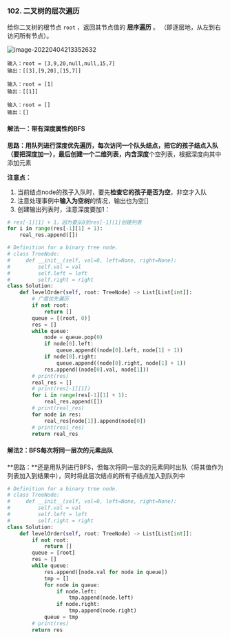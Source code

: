 ### 102. 二叉树的层次遍历

给你二叉树的根节点 `root` ，返回其节点值的 **层序遍历** 。 （即逐层地，从左到右访问所有节点）。

 ![image-20220404213352632](C:\Users\lenovo\AppData\Roaming\Typora\typora-user-images\image-20220404213352632.png)

```
输入：root = [3,9,20,null,null,15,7]
输出：[[3],[9,20],[15,7]]
```

```
输入：root = [1]
输出：[[1]]
```

```
输入：root = []
输出：[]
```

#### 解法一：带有深度属性的BFS

**思路：**用队列进行深度优先遍历，每次访问一个队头结点，把它的孩子结点入队（要把深度加一），最后创建一个二维列表，内含**深度**个空列表，根据深度向其中添加元素

**注意点：**

1. 当前结点node的孩子入队时，要先**检查它的孩子是否为空**，非空才入队
2. 注意处理事例中**输入为空树**的情况，输出也为空[]
3. 创建输出列表时，注意深度要加1：

```python
# res[-1][1] + 1，因为要从0到res[-1][1]创建列表
for i in range(res[-1][1] + 1):
	real_res.append([])
```



```python
# Definition for a binary tree node.
# class TreeNode:
#     def __init__(self, val=0, left=None, right=None):
#         self.val = val
#         self.left = left
#         self.right = right
class Solution:
    def levelOrder(self, root: TreeNode) -> List[List[int]]:
        # 广度优先遍历
        if not root:
            return []
        queue = [(root, 0)]
        res = []
        while queue:
            node = queue.pop(0)
            if node[0].left:
                queue.append((node[0].left, node[1] + 1))
            if node[0].right:
                queue.append((node[0].right, node[1] + 1))
            res.append((node[0].val, node[1]))
        # print(res)
        real_res = []
        # print(res[-1][1])
        for i in range(res[-1][1] + 1):
            real_res.append([])
        # print(real_res)
        for node in res:
            real_res[node[1]].append(node[0])  
        # print(real_res)
        return real_res
```

#### 解法2：BFS每次将同一层次的元素出队

**思路：**还是用队列进行BFS，但每次将同一层次的元素同时出队（将其值作为列表加入到结果中），同时将此层次结点的所有子结点加入到队列中

```python
# Definition for a binary tree node.
# class TreeNode:
#     def __init__(self, val=0, left=None, right=None):
#         self.val = val
#         self.left = left
#         self.right = right
class Solution:
    def levelOrder(self, root: TreeNode) -> List[List[int]]:
        if not root:
            return []
        queue = [root]
        res = []
        while queue:
            res.append([node.val for node in queue])
            tmp = []
            for node in queue:
                if node.left:
                    tmp.append(node.left)
                if node.right:
                    tmp.append(node.right)
            queue = tmp
        # print(res)
        return res
```

